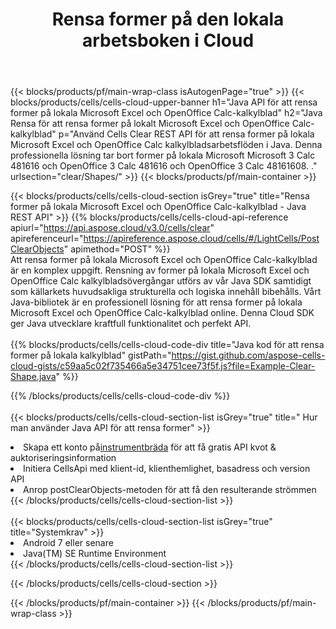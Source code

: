 ﻿---
title:  Rensa former på den lokala arbetsboken i Cloud
description: "Cloud API:er och SDK:er för att rensa former på Microsoft Excel & OpenOffice Calc. Rensa former på lokala kalkylblad med Cells Cloud API. SDK stöder olika utvecklingsspråk. De inkluderar Android, C#, Go, Java, NodeJS, Perl, PHP, Python, Ruby och swift."
url: /sv/java/clear/shapes/
---
{{< blocks/products/pf/main-wrap-class isAutogenPage="true" >}}
{{< blocks/products/cells/cells-cloud-upper-banner h1="Java API för att rensa former på lokala Microsoft Excel och OpenOffice Calc-kalkylblad" h2="Java Rensa för att rensa former på lokalt Microsoft Excel och OpenOffice Calc-kalkylblad" p="Använd Cells Clear REST API för att rensa former på lokala Microsoft Excel och OpenOffice Calc kalkylbladsarbetsflöden i Java. Denna professionella lösning tar bort former på lokala Microsoft Microsoft 3 Calc 481616 och OpenOffice 3 Calc 481616 och OpenOffice 3 Calc 48161608. ." urlsection="clear/Shapes/" >}}
{{< blocks/products/pf/main-container >}}

{{< blocks/products/cells/cells-cloud-section isGrey="true" title="Rensa former på lokala Microsoft Excel och OpenOffice Calc-kalkylblad - Java REST API" >}}
{{% blocks/products/cells/cells-cloud-api-reference apiurl="https://api.aspose.cloud/v3.0/cells/clear" apireferenceurl="https://apireference.aspose.cloud/cells/#/LightCells/PostClearObjects" apimethod="POST" %}}
<br/>
Att rensa former på lokala Microsoft Excel och OpenOffice Calc-kalkylblad är en komplex uppgift. Rensning av former på lokala Microsoft Excel och OpenOffice Calc kalkylbladsövergångar utförs av vår Java SDK samtidigt som källarkets huvudsakliga strukturella och logiska innehåll bibehålls. Vårt Java-bibliotek är en professionell lösning för att rensa former på lokala Microsoft Excel och OpenOffice Calc-kalkylblad online. Denna Cloud SDK ger Java utvecklare kraftfull funktionalitet och perfekt API.
<br/>
<br/>
{{% blocks/products/cells/cells-cloud-code-div title="Java kod för att rensa former på lokala kalkylblad" gistPath="https://gist.github.com/aspose-cells-cloud-gists/c59aa5c02f735466a5e34751cee73f5f.js?file=Example-Clear-Shape.java" %}}
  
{{% /blocks/products/cells/cells-cloud-code-div %}}
<br/>
<br/>
{{< blocks/products/cells/cells-cloud-section-list isGrey="true" title=" Hur man använder Java API för att rensa former" >}}
<li> Skapa ett konto på<a href="https://dashboard.aspose.cloud/">instrumentbräda</a> för att få gratis API kvot & auktoriseringsinformation</li>
<li>Initiera CellsApi med klient-id, klienthemlighet, basadress och version API</li>
<li>Anrop postClearObjects-metoden för att få den resulterande strömmen</li>
{{< /blocks/products/cells/cells-cloud-section-list >}}
<br/>
<br/>
{{< blocks/products/cells/cells-cloud-section-list isGrey="true" title="Systemkrav" >}}
<li>Android 7 eller senare</li>
<li>Java(TM) SE Runtime Environment</li>
{{< /blocks/products/cells/cells-cloud-section-list >}}

{{< /blocks/products/cells/cells-cloud-section >}}

{{< /blocks/products/pf/main-container >}}
{{< /blocks/products/pf/main-wrap-class >}}

